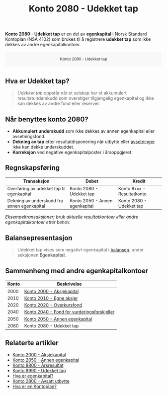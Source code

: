 ﻿---
title: "Konto 2080 - Udekket tap"
meta_title: "2080-udekket-tap"
meta_description: '**Konto 2080 - Udekket tap** er en del av **egenkapital** i Norsk Standard Kontoplan (NSÂ 4102) som brukes til å registrere **udekket tap** som ikke dekkes av ...'
slug: 2080-udekket-tap
type: blog
layout: pages/single
---

**Konto 2080 - Udekket tap** er en del av **egenkapital** i Norsk Standard Kontoplan (NSÂ 4102) som brukes til å registrere **udekket tap** som ikke dekkes av andre egenkapitalkontoer.

![Illustrasjon av konto 2080 udekket tap](2080-udekket-tap-image.svg)

## Hva er Udekket tap?

> *Udekket tap* oppstår når et selskap har et akkumulert resultatunderskudd som overstiger tilgjengelig egenkapital og ikke kan dekkes av andre fond eller reserver.

## Når benyttes konto 2080?

* **Akkumulert underskudd** som ikke dekkes av annen egenkapital eller avsetningsfond.
* **Dekning av tap** etter resultatdisponering når utbytte eller [avsetninger](/blogs/kontoplan/2800-avsatt-utbytte "Konto 2800 - Avsatt utbytte: Avsetning av utbytte som kortsiktig gjeld i Norsk Standard Kontoplan") ikke kan dekke underskuddet.
* **Korreksjon** ved negative egenkapitalposter i årsoppgjøret.

## Regnskapsføring

| Transaksjon                                            | Debet                         | Kredit                       |
|--------------------------------------------------------|-------------------------------|------------------------------|
| Overføring av udekket tap til egenkapital              | Konto 2080 - Udekket tap      | Konto 8xxx - Resultatkonto   |
| Dekning av underskudd fra annen egenkapital            | Konto 2050 - Annen egenkapital| Konto 2080 - Udekket tap      |

_*Eksempeltransaksjoner; bruk aktuelle resultatkontoer eller andre egenkapitalkontoer etter behov.*_

## Balansepresentasjon

> Udekket tap vises som negativt egenkapital i [balansen](/blogs/regnskap/hva-er-balanse "Hva er Balanse?"), under seksjonen **Egenkapital**.

## Sammenheng med andre egenkapitalkontoer

| Konto | Beskrivelse                                                                 |
|-------|-----------------------------------------------------------------------------|
| 2000  | [Konto 2000 - Aksjekapital](/blogs/kontoplan/2000-aksjekapital "Konto 2000 - Aksjekapital: Aksjekapital i Norsk Standard Kontoplan") |
| 2010  | [Konto 2010 - Egne aksjer](/blogs/kontoplan/2010-egne-aksjer "Konto 2010 - Egne aksjer: Egne aksjer i Norsk Standard Kontoplan")   |
| 2020  | [Konto 2020 - Overkursfond](/blogs/kontoplan/2020-overkursfond "Konto 2020 - Overkursfond: Overkursfond i Norsk Standard Kontoplan") |
| 2040  | [Konto 2040 - Fond for vurderingsforskjeller](/blogs/kontoplan/2040-fond-for-vurderingsforskjeller "Konto 2040 - Fond for vurderingsforskjeller: Fond for vurderingsforskjeller i Norsk Standard Kontoplan") |
| 2050  | [Konto 2050 - Annen egenkapital](/blogs/kontoplan/2050-annen-egenkapital "Konto 2050 - Annen egenkapital: Annen egenkapital i Norsk Standard Kontoplan")  |
| 2080  | Konto 2080 - Udekket tap                                                     |

## Relaterte artikler

* [Konto 2000 - Aksjekapital](/blogs/kontoplan/2000-aksjekapital "Konto 2000 - Aksjekapital: Aksjekapital i Norsk Standard Kontoplan")
* [Konto 2050 - Annen egenkapital](/blogs/kontoplan/2050-annen-egenkapital "Konto 2050 - Annen egenkapital: Annen egenkapital i Norsk Standard Kontoplan")
* [Konto 8800 - Årsresultat](/blogs/kontoplan/8800-arsresultat "Konto 8800 - Årsresultat")
* [Konto 8990 - Udekket tap](/blogs/kontoplan/8990-udekket-tap "Konto 8990 - Udekket tap: Lukking av underskudd i resultatdisponeringen")
* [Hva er egenkapital?](/blogs/regnskap/hva-er-egenkapital "Hva er Egenkapital? Komplett Guide til Egenkapital i Regnskap")
* [Konto 2800 - Avsatt utbytte](/blogs/kontoplan/2800-avsatt-utbytte "Konto 2800 - Avsatt utbytte: Avsetning av utbytte som kortsiktig gjeld i Norsk Standard Kontoplan")
* [Hva er en Kontoplan?](/blogs/regnskap/hva-er-kontoplan "Hva er en Kontoplan? Komplett Guide til Kontoplaner i Norsk Regnskap")






